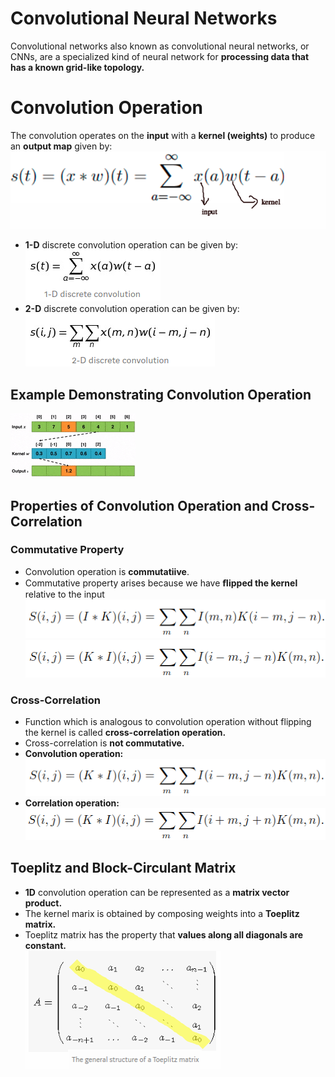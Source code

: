 # Convolutional Neural Networks

Convolutional networks also known as convolutional neural networks, or CNNs, are a specialized kind of neural network for **processing data that has a known grid-like topology.**

# Convolution Operation
The convolution operates on the **input** with a **kernel (weights)** to produce an **output map** given by:<br>
<img src="./images/01.updated_convolution_operation.png"></img>
* **1-D** discrete convolution operation can be given by:<br>
<img src="./images/03.1-D-cnn.png"></img><br>
* **2-D** discrete convolution operation can be given by:<br>
<img src="./images/04.2-D-cnn.png"></img><br>
## Example Demonstrating Convolution Operation
<img src="./images/01.convolution_operation.gif"></img>

## Properties of Convolution Operation and Cross-Correlation
### Commutative Property
* Convolution operation is **commutatiive**.
* Commutative property arises because we have **ﬂipped the kernel** relative to the input<br>
<img src="./images/05.commutative_lhs.png"></img>
<img src="./images/06.commutative_rhs.png"></img>

### Cross-Correlation 
* Function which is analogous to convolution operation without flipping the kernel is called **cross-correlation operation.**
* Cross-correlation is **not commutative.**<br>
* **Convolution operation:**<br>
<img src="./images/06.commutative_rhs.png"></img>
* **Correlation operation:**<br>
<img src="./images/07.cross_correlation.png"></img><br>

## Toeplitz and Block-Circulant Matrix
* **1D** convolution operation can be represented as a **matrix vector product.** 
* The kernel marix is obtained by composing weights into a **Toeplitz matrix.**
* Toeplitz matrix has the property that **values along all diagonals are constant.**<br>
<img src="./images/08.toeplitz_matrix_1d.png"></img><br>

